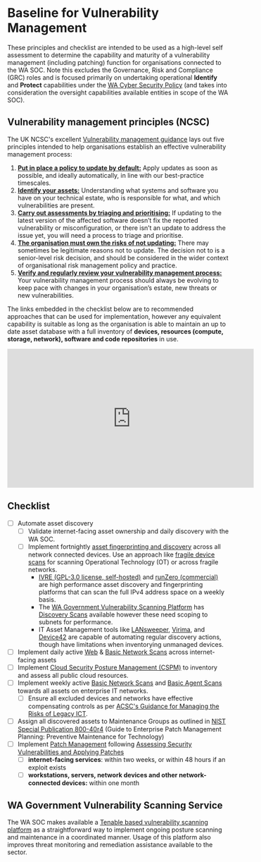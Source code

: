 # Baseline for Vulnerability Management

These principles and checklist are intended to be used as a high-level self assessment to determine the capability and maturity of a vulnerability management (including patching) function for organisations connected to the WA SOC. Note this excludes the Governance, Risk and Compliance (GRC) roles and is focused primarily on undertaking operational **Identify** and **Protect** capabilities under the [WA Cyber Security Policy](https://www.wa.gov.au/government/publications/wa-government-cyber-security-policy) (and takes into consideration the oversight capabilities available entities in scope of the WA SOC).

## Vulnerability management principles (NCSC)

The UK NCSC's excellent [Vulnerability management guidance](https://www.ncsc.gov.uk/collection/vulnerability-management/guidance) lays out five principles intended to help organisations establish an effective vulnerability management process:

1. [**Put in place a policy to update by default:**](https://www.ncsc.gov.uk/collection/vulnerability-management/guidance/policy-update-by-default) Apply updates as soon as possible, and ideally automatically, in line with our best-practice timescales.
1. [**Identify your assets:**](https://www.ncsc.gov.uk/collection/vulnerability-management/guidance/identify-assets) Understanding what systems and software you have on your technical estate, who is responsible for what, and which vulnerabilities are present.
1. [**Carry out assessments by triaging and prioritising:**](https://www.ncsc.gov.uk/collection/vulnerability-management/guidance/carry-out-assessments) If updating to the latest version of the affected software doesn’t fix the reported vulnerability or misconfiguration, or there isn’t an update to address the issue yet, you will need a process to triage and prioritise.
1. [**The organisation must own the risks of not updating:**](https://www.ncsc.gov.uk/collection/vulnerability-management/guidance/organisation-own-risk-updating) There may sometimes be legitimate reasons not to update. The decision not to is a senior-level risk decision, and should be considered in the wider context of organisational risk management policy and practice.
1. [**Verify and regularly review your vulnerability management process:**](https://www.ncsc.gov.uk/collection/vulnerability-management/guidance/verify-review-process) Your vulnerability management process should always be evolving to keep pace with changes in your organisation’s estate, new threats or new vulnerabilities.

The links embedded in the checklist below are to recommended approaches that can be used for implementation, however any equivalent capability is suitable as long as the organisation is able to maintain an up to date asset database with a full inventory of **devices, resources (compute, storage, network), software and code repositories** in use.

<iframe width="560" height="315" src="https://www.youtube-nocookie.com/embed/PzX8NLPaxNk?si=rNT0sT5Hj4E_3cJS" title="YouTube video player" frameborder="0" allow="accelerometer; autoplay; clipboard-write; encrypted-media; gyroscope; picture-in-picture; web-share" allowfullscreen></iframe>

## Checklist

- [ ] Automate asset discovery
    - [ ] Validate internet-facing asset ownership and daily discovery with the WA SOC.
    - [ ] Implement fortnightly [asset fingerprinting and discovery](https://www.runzero.com/docs/discovering-assets/) across all network connected devices. Use an approach like [fragile device scans](../guidelines/runzero-ot.md) for scanning Operational Technology (OT) or across fragile networks.
        - [IVRE (GPL-3.0 license, self-hosted)](https://ivre.rocks) and [runZero (commercial)](https://www.runzero.com) are high performance asset discovery and fingerprinting platforms that can scan the full IPv4 address space on a weekly basis.
        - The [WA Government Vulnerability Scanning Platform](https://www.wa.gov.au/organisation/department-of-the-premier-and-cabinet/vulnerability-scanning-service) has [Discovery Scans](https://www.wa.gov.au/organisation/department-of-the-premier-and-cabinet/vulnerability-scanning-service) available however these need scoping to subnets for performance.
        - IT Asset Management tools like [LANsweeper](https://www.lansweeper.com/it-network-discovery/), [Virima](https://www.virima.com/features/discovery/), and [Device42](https://www.device42.com/discovery/) are capable of automating regular discovery actions, though have limitations when inventorying unmanaged devices.
- [ ] Implement daily active [Web](https://www.tenable.com/products/tenable-io/web-application-scanning) & [Basic Network Scans](https://docs.tenable.com/nessus/Content/ScanAndPolicyTemplates.htm#Scanner_Templates) across internet-facing assets
- [ ] Implement [Cloud Security Posture Management (CSPM)](https://soc.cyber.wa.gov.au/guidelines/secure-configuration/#infrastructure-public-cloud-and-on-premise-compute-and-storage-configuration-monitoring) to inventory and assess all public cloud resources.
- [ ] Implement weekly active [Basic Network Scans](https://docs.tenable.com/nessus/Content/ScanAndPolicyTemplates.htm#Scanner_Templates) and [Basic Agent Scans](https://docs.tenable.com/nessus/Content/ScanAndPolicyTemplates.htm#Scanner_Templates) towards all assets on enterprise IT networks.
    - [ ] Ensure all excluded devices and networks have effective compensating controls as per [ACSC's Guidance for Managing the Risks of Legacy ICT](https://www.cyber.gov.au/resources-business-and-government/maintaining-devices-and-systems/system-hardening-and-administration/legacy-ict-management/guidance-for-managing-the-risks-of-legacy-ict).
- [ ] Assign all discovered assets to Maintenance Groups as outlined in [NIST Special Publication 800-40r4](https://nvlpubs.nist.gov/nistpubs/SpecialPublications/NIST.SP.800-40r4.pdf) (Guide to Enterprise Patch Management Planning: Preventive Maintenance for Technology)
- [ ] Implement [Patch Management](../guidelines/patch-management.md) following [Assessing Security Vulnerabilities and Applying Patches](https://www.cyber.gov.au/resources-business-and-government/maintaining-devices-and-systems/system-hardening-and-administration/system-administration/assessing-security-vulnerabilities-and-applying-patches)
    - [ ] **internet-facing services**: within two weeks, or within 48 hours if an exploit exists
    - [ ] **workstations, servers, network devices and other network-connected devices:** within one month

## WA Government Vulnerability Scanning Service

The WA SOC makes available a [Tenable based vulnerability scanning platform](https://www.wa.gov.au/organisation/department-of-the-premier-and-cabinet/vulnerability-scanning-service-description) as a straightforward way to implement ongoing posture scanning and maintenance in a coordinated manner. Usage of this platform also improves threat monitoring and remediation assistance available to the sector.
